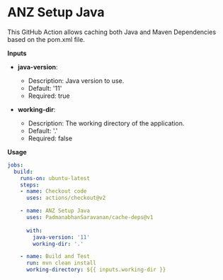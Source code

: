 # ANZ Setup Java

This GitHub Action allows caching both Java and Maven Dependencies based on the pom.xml file.

**Inputs**

* **java-version**:

  * Description: Java version to use.
  * Default: '11'
  * Required: true

* **working-dir**:

  * Description: The working directory of the application.
  * Default: '.'
  * Required: false
  
**Usage**

```yaml
jobs:
  build:
    runs-on: ubuntu-latest
    steps:
    - name: Checkout code
      uses: actions/checkout@v2

    - name: ANZ Setup Java
      uses: PadmanabhanSaravanan/cache-deps@v1
            
      with:
        java-version: '11'
        working-dir: '.'

    - name: Build and Test
      run: mvn clean install
      working-directory: ${{ inputs.working-dir }}
```

